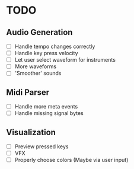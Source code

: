 # TODO
## Audio Generation
- [ ] Handle tempo changes correctly
- [ ] Handle key press velocity
- [ ] Let user select waveform for instruments
- [ ] More waveforms
- [ ] 'Smoother' sounds

## Midi Parser
- [ ] Handle more meta events
- [ ] Handle missing signal bytes

## Visualization
- [ ] Preview pressed keys
- [ ] VFX
- [ ] Properly choose colors (Maybe via user input)